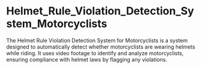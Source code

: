 # Helmet_Rule_Violation_Detection_System_Motorcyclists
The Helmet Rule Violation Detection System for Motorcyclists is a system designed to automatically detect whether motorcyclists are wearing helmets while riding. It uses video footage to identify and analyze motorcyclists, ensuring compliance with helmet laws by flagging any violations. 
